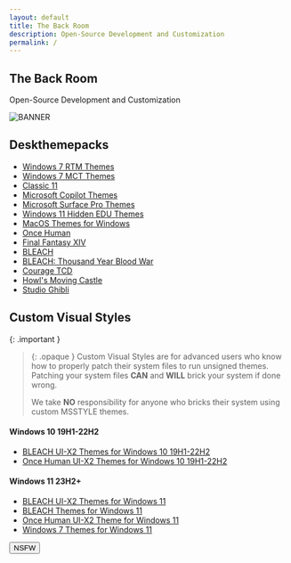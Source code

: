 ```yaml
---
layout: default
title: The Back Room
description: Open-Source Development and Customization
permalink: /
---
```


The Back Room
-------------

Open-Source Development and Customization

![BANNER][BANNER]


## Deskthemepacks

*   [Windows 7 RTM Themes][Windows 7 RTM Themes]
*   [Windows 7 MCT Themes][Windows 7 MCT Themes]
*   [Classic 11][Classic 11]
*   [Microsoft Copilot Themes][Microsoft Copilot Themes]
*   [Microsoft Surface Pro Themes][Microsoft Surface Pro Themes]
*   [Windows 11 Hidden EDU Themes][Windows 11 Hidden EDU Themes]
*   [MacOS Themes for Windows][MacOS Themes for Windows]
*   [Once Human][Once Human]
*   [Final Fantasy XIV][Final Fantasy XIV]
*   [BLEACH][BLEACH]
*   [BLEACH: Thousand Year Blood War][BLEACH: Thousand Year Blood War]
*   [Courage TCD][Courage TCD]
*   [Howl's Moving Castle][Howl's Moving Castle]
*   [Studio Ghibli][Studio Ghibli]

## Custom Visual Styles

{: .important }
> {: .opaque }
> Custom Visual Styles are for advanced users who know how to properly patch their system files to run unsigned themes. 
> Patching your system files **CAN** and **WILL** brick your system if done wrong.
>
> We take **NO** responsibility for anyone who bricks their system using custom MSSTYLE themes.

#### Windows 10 19H1-22H2

*   [BLEACH UI-X2 Themes for Windows 10 19H1-22H2][BLEACH UI-X2 Themes for Windows 10 19H1-22H2]
*   [Once Human UI-X2 Themes for Windows 10 19H1-22H2][Once Human UI-X2 Themes for Windows 10 19H1-22H2]


#### Windows 11 23H2+

*   [BLEACH UI-X2 Themes for Windows 11][BLEACH UI-X2 Themes for Windows 11]
*   [BLEACH Themes for Windows 11][BLEACH Themes for Windows 11]
*   [Once Human UI-X2 Theme for Windows 11][Once Human UI-X2 Theme for Windows 11]
*   [Windows 7 Themes for Windows 11][Windows 7 Themes for Windows 11]


<!-- ////////////////////////////////////////////////////////////////////////////////////////////////////////////////////// -->

[BLEACH UI-X2 Themes for Windows 10 19H1-22H2]:https://github.com/The-Back-Room/BLEACH-UI-X2-Themes-for-Windows-10-19H1-22H2/
[Once Human UI-X2 Themes for Windows 10 19H1-22H2]: https://github.com/The-Back-Room/Once-Human-UI-X2-Themes-for-Windows-10-19H1-22H2/

[BLEACH UI-X2 Themes for Windows 11]: https://github.com/The-Back-Room//BLEACH-UI-X2-Themes-for-Windows-11-23h2/
[BLEACH Themes for Windows 11]: https://github.com/The-Back-Room/BLEACH-Themes-for-Windows-11/
[Once Human UI-X2 Theme for Windows 11]: https://github.com/The-Back-Room/Once-Human-UI-X2-Theme-for-Windows-11-23H2/
[Windows 7 Themes for Windows 11]: https://github.com/The-Back-Room/Windows-7-Themes-for-Windows-11/

<!-- ////////////////////////////////////////////////////////////////////////////////////////////////////////////////////// -->

[Windows 7 RTM Themes]: https://gitlab.com/the-back-room/Themes/-/archive/main/Themes-main.zip?path=Windows/SFW/Windows-7-RTM-Themes
[Windows 7 MCT Themes]: https://gitlab.com/the-back-room/Themes/-/archive/main/Themes-main.zip?path=Windows/SFW/Windows-7-MCT-Themes
[Classic 11]: https://gitlab.com/the-back-room/Themes/-/archive/main/Themes-main.zip?path=Windows/SFW/Classic-11
[Microsoft Copilot Themes]: https://gitlab.com/the-back-room/Themes/-/archive/main/Themes-main.zip?path=Windows/SFW/Microsoft-Copilot
[Microsoft Surface Pro Themes]: https://gitlab.com/the-back-room/Themes/-/archive/main/Themes-main.zip?path=Windows/SFW/Microsoft-Surface-Pro
[MacOS Themes for Windows]: https://gitlab.com/the-back-room/Themes/-/archive/main/Themes-main.zip?path=Windows/SFW/MacOS-Themes-for-Windows
[Once Human]: https://gitlab.com/the-back-room/Themes/-/archive/main/Themes-main.zip?path=Windows/SFW/Once-Human
[Windows 11 Hidden EDU Themes]: https://gitlab.com/the-back-room/Themes/-/archive/main/Themes-main.zip?path=Windows/SFW/Windows-11-Hidden-EDU-Themes
[Final Fantasy XIV]: https://gitlab.com/the-back-room/Themes/-/archive/main/Themes-main.zip?path=Windows/SFW/FFXIV
[BLEACH]: https://gitlab.com/the-back-room/Themes/-/archive/main/Themes-main.zip?path=Windows/SFW/BLEACH
[BLEACH: Thousand Year Blood War]: https://gitlab.com/the-back-room/Themes/-/archive/main/Themes-main.zip?path=Windows/SFW/BLEACH-TYBW
[Courage TCD]: https://gitlab.com/the-back-room/Themes/-/archive/main/Themes-main.zip?path=Windows/SFW/Courage-TCD
[Howl's Moving Castle]: https://gitlab.com/the-back-room/Themes/-/archive/main/Themes-main.zip?path=Windows/SFW/Howls-Moving-Castle
[Studio Ghibli]: https://gitlab.com/the-back-room/Themes/-/archive/main/Themes-main.zip?path=Windows/SFW/Studio-Ghibli

<!-- ////////////////////////////////////////////////////////////////////////////////////////////////////////////////////// -->

[BANNER]: https://the-back-room.info/assets/images/Banner.jpg

<!-- ////////////////////////////////////////////////////////////////////////////////////////////////////////////////////// -->

<a href="https://the-back-room.info/nsfw"><button type="button" name="button" class="btn">NSFW</button></a>

<!-- ////////////////////////////////////////////////////////////////////////////////////////////////////////////////////// -->

